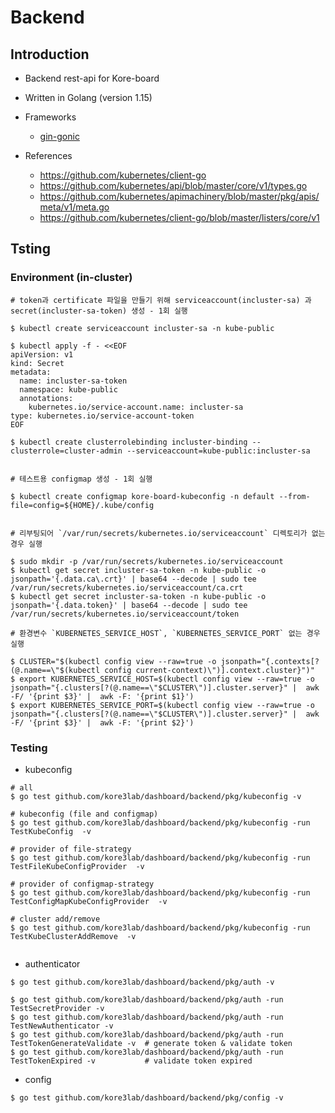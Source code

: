 # Backend

## Introduction

* Backend rest-api for Kore-board
* Written in Golang (version 1.15)
* Frameworks
  * [gin-gonic](https://github.com/gin-gonic/gin)

* References
  * https://github.com/kubernetes/client-go
  * https://github.com/kubernetes/api/blob/master/core/v1/types.go
  * https://github.com/kubernetes/apimachinery/blob/master/pkg/apis/meta/v1/meta.go
  * https://github.com/kubernetes/client-go/blob/master/listers/core/v1 



## Tsting

### Environment (in-cluster)


```
# token과 certificate 파일을 만들기 위해 serviceaccount(incluster-sa) 과 secret(incluster-sa-token) 생성 - 1회 실행

$ kubectl create serviceaccount incluster-sa -n kube-public

$ kubectl apply -f - <<EOF
apiVersion: v1
kind: Secret
metadata:
  name: incluster-sa-token
  namespace: kube-public
  annotations:
    kubernetes.io/service-account.name: incluster-sa
type: kubernetes.io/service-account-token
EOF

$ kubectl create clusterrolebinding incluster-binding --clusterrole=cluster-admin --serviceaccount=kube-public:incluster-sa


# 테스트용 configmap 생성 - 1회 실행

$ kubectl create configmap kore-board-kubeconfig -n default --from-file=config=${HOME}/.kube/config


# 리부팅되어 `/var/run/secrets/kubernetes.io/serviceaccount` 디렉토리가 없는 경우 실행

$ sudo mkdir -p /var/run/secrets/kubernetes.io/serviceaccount
$ kubectl get secret incluster-sa-token -n kube-public -o jsonpath='{.data.ca\.crt}' | base64 --decode | sudo tee /var/run/secrets/kubernetes.io/serviceaccount/ca.crt
$ kubectl get secret incluster-sa-token -n kube-public -o jsonpath='{.data.token}' | base64 --decode | sudo tee /var/run/secrets/kubernetes.io/serviceaccount/token

# 환경변수 `KUBERNETES_SERVICE_HOST`, `KUBERNETES_SERVICE_PORT` 없는 경우 실행

$ CLUSTER="$(kubectl config view --raw=true -o jsonpath="{.contexts[?(@.name==\"$(kubectl config current-context)\")].context.cluster}")"
$ export KUBERNETES_SERVICE_HOST=$(kubectl config view --raw=true -o jsonpath="{.clusters[?(@.name==\"$CLUSTER\")].cluster.server}" |  awk -F/ '{print $3}' |  awk -F: '{print $1}')
$ export KUBERNETES_SERVICE_PORT=$(kubectl config view --raw=true -o jsonpath="{.clusters[?(@.name==\"$CLUSTER\")].cluster.server}" |  awk -F/ '{print $3}' |  awk -F: '{print $2}')
```

### Testing

* kubeconfig

```
# all
$ go test github.com/kore3lab/dashboard/backend/pkg/kubeconfig -v

# kubeconfig (file and configmap)
$ go test github.com/kore3lab/dashboard/backend/pkg/kubeconfig -run TestKubeConfig  -v

# provider of file-strategy
$ go test github.com/kore3lab/dashboard/backend/pkg/kubeconfig -run TestFileKubeConfigProvider  -v

# provider of configmap-strategy
$ go test github.com/kore3lab/dashboard/backend/pkg/kubeconfig -run TestConfigMapKubeConfigProvider  -v

# cluster add/remove
$ go test github.com/kore3lab/dashboard/backend/pkg/kubeconfig -run TestKubeClusterAddRemove  -v


```



* authenticator

```
$ go test github.com/kore3lab/dashboard/backend/pkg/auth -v

$ go test github.com/kore3lab/dashboard/backend/pkg/auth -run TestSecretProvider -v
$ go test github.com/kore3lab/dashboard/backend/pkg/auth -run TestNewAuthenticator -v
$ go test github.com/kore3lab/dashboard/backend/pkg/auth -run TestTokenGenerateValidate -v  # generate token & validate token
$ go test github.com/kore3lab/dashboard/backend/pkg/auth -run TestTokenExpired -v           # validate token expired
```


* config
```
$ go test github.com/kore3lab/dashboard/backend/pkg/config -v
```
